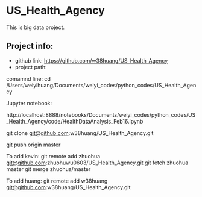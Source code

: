# US_Health_Agency
This is big data project. 

## Project info: 
- github link:  https://github.com/w38huang/US_Health_Agency
- project path: 

comamnd line: cd /Users/weiyihuang/Documents/weiyi_codes/python_codes/US_Health_Agency

Jupyter notebook: 

http://localhost:8888/notebooks/Documents/weiyi_codes/python_codes/US_Health_Agency/code/HealthDataAnalysis_Feb16.ipynb


git clone git@github.com:w38huang/US_Health_Agency.git

git push origin master


To add kevin: git remote add zhuohua git@github.com:zhuohuwu0603/US_Health_Agency.git
git fetch zhuohua master 
git merge zhuohua/master


To add huang: git remote add w38huang git@github.com:w38huang/US_Health_Agency.git